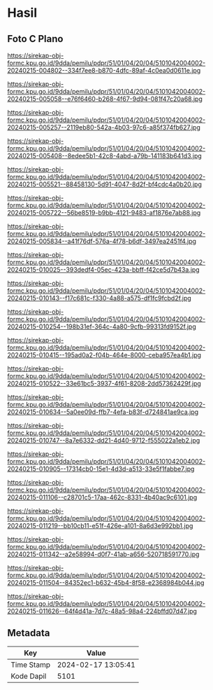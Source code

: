 # Hasil

## Foto C Plano

https://sirekap-obj-formc.kpu.go.id/9dda/pemilu/pdpr/51/01/04/20/04/5101042004002-20240215-004802--334f7ee8-b870-4dfc-89af-4c0ea0d0611e.jpg

https://sirekap-obj-formc.kpu.go.id/9dda/pemilu/pdpr/51/01/04/20/04/5101042004002-20240215-005058--e76f6460-b268-4f67-9d94-081f47c20a68.jpg

https://sirekap-obj-formc.kpu.go.id/9dda/pemilu/pdpr/51/01/04/20/04/5101042004002-20240215-005257--2119eb80-542a-4b03-97c6-a85f374fb627.jpg

https://sirekap-obj-formc.kpu.go.id/9dda/pemilu/pdpr/51/01/04/20/04/5101042004002-20240215-005408--8edee5b1-42c8-4abd-a79b-141183b641d3.jpg

https://sirekap-obj-formc.kpu.go.id/9dda/pemilu/pdpr/51/01/04/20/04/5101042004002-20240215-005521--88458130-5d91-4047-8d2f-bf4cdc4a0b20.jpg

https://sirekap-obj-formc.kpu.go.id/9dda/pemilu/pdpr/51/01/04/20/04/5101042004002-20240215-005722--56be8519-b9bb-4121-9483-af1876e7ab88.jpg

https://sirekap-obj-formc.kpu.go.id/9dda/pemilu/pdpr/51/01/04/20/04/5101042004002-20240215-005834--a41f76df-576a-4f78-b6df-3497ea2451f4.jpg

https://sirekap-obj-formc.kpu.go.id/9dda/pemilu/pdpr/51/01/04/20/04/5101042004002-20240215-010025--393dedf4-05ec-423a-bbff-f42ce5d7b43a.jpg

https://sirekap-obj-formc.kpu.go.id/9dda/pemilu/pdpr/51/01/04/20/04/5101042004002-20240215-010143--f17c681c-f330-4a88-a575-df1fc9fcbd2f.jpg

https://sirekap-obj-formc.kpu.go.id/9dda/pemilu/pdpr/51/01/04/20/04/5101042004002-20240215-010254--198b31ef-364c-4a80-9cfb-99313fd9152f.jpg

https://sirekap-obj-formc.kpu.go.id/9dda/pemilu/pdpr/51/01/04/20/04/5101042004002-20240215-010415--195ad0a2-f04b-464e-8000-ceba957ea4b1.jpg

https://sirekap-obj-formc.kpu.go.id/9dda/pemilu/pdpr/51/01/04/20/04/5101042004002-20240215-010522--33e61bc5-3937-4f61-8208-2dd57362429f.jpg

https://sirekap-obj-formc.kpu.go.id/9dda/pemilu/pdpr/51/01/04/20/04/5101042004002-20240215-010634--5a0ee09d-ffb7-4efa-b83f-d724841ae9ca.jpg

https://sirekap-obj-formc.kpu.go.id/9dda/pemilu/pdpr/51/01/04/20/04/5101042004002-20240215-010747--8a7e6332-dd21-4d40-9712-f555022a1eb2.jpg

https://sirekap-obj-formc.kpu.go.id/9dda/pemilu/pdpr/51/01/04/20/04/5101042004002-20240215-010905--17314cb0-15e1-4d3d-a513-33e5f1fabbe7.jpg

https://sirekap-obj-formc.kpu.go.id/9dda/pemilu/pdpr/51/01/04/20/04/5101042004002-20240215-011106--c28701c5-17aa-462c-8331-4b40ac9c6101.jpg

https://sirekap-obj-formc.kpu.go.id/9dda/pemilu/pdpr/51/01/04/20/04/5101042004002-20240215-011219--bb10cb11-e51f-426e-a101-8a6d3e992bb1.jpg

https://sirekap-obj-formc.kpu.go.id/9dda/pemilu/pdpr/51/01/04/20/04/5101042004002-20240215-011342--a2e58994-d0f7-41ab-a656-520718591770.jpg

https://sirekap-obj-formc.kpu.go.id/9dda/pemilu/pdpr/51/01/04/20/04/5101042004002-20240215-011504--84352ec1-b632-45b4-8f58-e2368984b044.jpg

https://sirekap-obj-formc.kpu.go.id/9dda/pemilu/pdpr/51/01/04/20/04/5101042004002-20240215-011626--64f4d41a-7d7c-48a5-98a4-224bffd07d47.jpg


## Metadata

| Key        | Value               |
| ---------- | ------------------- |
| Time Stamp | 2024-02-17 13:05:41 |
| Kode Dapil | 5101                |



